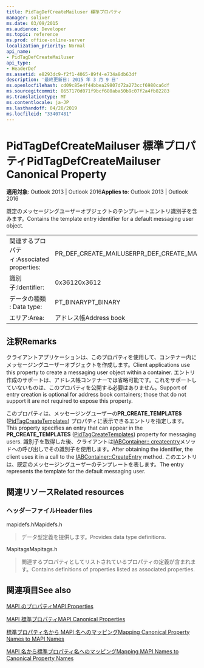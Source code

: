 ```yaml
---
title: PidTagDefCreateMailuser 標準プロパティ
manager: soliver
ms.date: 03/09/2015
ms.audience: Developer
ms.topic: reference
ms.prod: office-online-server
localization_priority: Normal
api_name:
- PidTagDefCreateMailuser
api_type:
- HeaderDef
ms.assetid: e8293dc9-f2f1-4065-89f4-e734a8db63df
description: '最終更新日: 2015 年 3 月 9 日'
ms.openlocfilehash: cd09c85e4f44bbea29807d72a273ccf6980ca6df
ms.sourcegitcommit: 8657170d071f9bcf680aba50b9c07f2a4fb82283
ms.translationtype: MT
ms.contentlocale: ja-JP
ms.lasthandoff: 04/28/2019
ms.locfileid: "33407481"
---
```

# <a name="pidtagdefcreatemailuser-canonical-property"></a><span data-ttu-id="07a00-103">PidTagDefCreateMailuser 標準プロパティ</span><span class="sxs-lookup"><span data-stu-id="07a00-103">PidTagDefCreateMailuser Canonical Property</span></span>

  
  
<span data-ttu-id="07a00-104">**適用対象**: Outlook 2013 | Outlook 2016</span><span class="sxs-lookup"><span data-stu-id="07a00-104">**Applies to**: Outlook 2013 | Outlook 2016</span></span> 
  
<span data-ttu-id="07a00-105">既定のメッセージングユーザーオブジェクトのテンプレートエントリ識別子を含みます。</span><span class="sxs-lookup"><span data-stu-id="07a00-105">Contains the template entry identifier for a default messaging user object.</span></span> 
  
|||
|:-----|:-----|
|<span data-ttu-id="07a00-106">関連するプロパティ:</span><span class="sxs-lookup"><span data-stu-id="07a00-106">Associated properties:</span></span>  <br/> |<span data-ttu-id="07a00-107">PR_DEF_CREATE_MAILUSER</span><span class="sxs-lookup"><span data-stu-id="07a00-107">PR_DEF_CREATE_MAILUSER</span></span>  <br/> |
|<span data-ttu-id="07a00-108">識別子:</span><span class="sxs-lookup"><span data-stu-id="07a00-108">Identifier:</span></span>  <br/> |<span data-ttu-id="07a00-109">0x3612</span><span class="sxs-lookup"><span data-stu-id="07a00-109">0x3612</span></span>  <br/> |
|<span data-ttu-id="07a00-110">データの種類 : </span><span class="sxs-lookup"><span data-stu-id="07a00-110">Data type:</span></span>  <br/> |<span data-ttu-id="07a00-111">PT_BINARY</span><span class="sxs-lookup"><span data-stu-id="07a00-111">PT_BINARY</span></span>  <br/> |
|<span data-ttu-id="07a00-112">エリア:</span><span class="sxs-lookup"><span data-stu-id="07a00-112">Area:</span></span>  <br/> |<span data-ttu-id="07a00-113">アドレス帳</span><span class="sxs-lookup"><span data-stu-id="07a00-113">Address book</span></span>  <br/> |
   
## <a name="remarks"></a><span data-ttu-id="07a00-114">注釈</span><span class="sxs-lookup"><span data-stu-id="07a00-114">Remarks</span></span>

<span data-ttu-id="07a00-115">クライアントアプリケーションは、このプロパティを使用して、コンテナー内にメッセージングユーザーオブジェクトを作成します。</span><span class="sxs-lookup"><span data-stu-id="07a00-115">Client applications use this property to create a messaging user object within a container.</span></span> <span data-ttu-id="07a00-116">エントリ作成のサポートは、アドレス帳コンテナーでは省略可能です。これをサポートしていないものは、このプロパティを公開する必要はありません。</span><span class="sxs-lookup"><span data-stu-id="07a00-116">Support of entry creation is optional for address book containers; those that do not support it are not required to expose this property.</span></span> 
  
<span data-ttu-id="07a00-117">このプロパティは、メッセージングユーザーの**PR_CREATE_TEMPLATES** ([PidTagCreateTemplates](pidtagcreatetemplates-canonical-property.md)) プロパティに表示できるエントリを指定します。</span><span class="sxs-lookup"><span data-stu-id="07a00-117">This property specifies an entry that can appear in the **PR_CREATE_TEMPLATES** ([PidTagCreateTemplates](pidtagcreatetemplates-canonical-property.md)) property for messaging users.</span></span> <span data-ttu-id="07a00-118">識別子を取得した後、クライアントは[IABContainer:: createentry](iabcontainer-createentry.md)メソッドへの呼び出しでその識別子を使用します。</span><span class="sxs-lookup"><span data-stu-id="07a00-118">After obtaining the identifier, the client uses it in a call to the [IABContainer::CreateEntry](iabcontainer-createentry.md) method.</span></span> <span data-ttu-id="07a00-119">このエントリは、既定のメッセージングユーザーのテンプレートを表します。</span><span class="sxs-lookup"><span data-stu-id="07a00-119">The entry represents the template for the default messaging user.</span></span> 
  
## <a name="related-resources"></a><span data-ttu-id="07a00-120">関連リソース</span><span class="sxs-lookup"><span data-stu-id="07a00-120">Related resources</span></span>

### <a name="header-files"></a><span data-ttu-id="07a00-121">ヘッダーファイル</span><span class="sxs-lookup"><span data-stu-id="07a00-121">Header files</span></span>

<span data-ttu-id="07a00-122">mapidefs.h</span><span class="sxs-lookup"><span data-stu-id="07a00-122">Mapidefs.h</span></span>
  
> <span data-ttu-id="07a00-123">データ型定義を提供します。</span><span class="sxs-lookup"><span data-stu-id="07a00-123">Provides data type definitions.</span></span>
    
<span data-ttu-id="07a00-124">Mapitags</span><span class="sxs-lookup"><span data-stu-id="07a00-124">Mapitags.h</span></span>
  
> <span data-ttu-id="07a00-125">関連するプロパティとしてリストされているプロパティの定義が含まれます。</span><span class="sxs-lookup"><span data-stu-id="07a00-125">Contains definitions of properties listed as associated properties.</span></span>
    
## <a name="see-also"></a><span data-ttu-id="07a00-126">関連項目</span><span class="sxs-lookup"><span data-stu-id="07a00-126">See also</span></span>



[<span data-ttu-id="07a00-127">MAPI のプロパティ</span><span class="sxs-lookup"><span data-stu-id="07a00-127">MAPI Properties</span></span>](mapi-properties.md)
  
[<span data-ttu-id="07a00-128">MAPI 標準プロパティ</span><span class="sxs-lookup"><span data-stu-id="07a00-128">MAPI Canonical Properties</span></span>](mapi-canonical-properties.md)
  
[<span data-ttu-id="07a00-129">標準プロパティ名から MAPI 名へのマッピング</span><span class="sxs-lookup"><span data-stu-id="07a00-129">Mapping Canonical Property Names to MAPI Names</span></span>](mapping-canonical-property-names-to-mapi-names.md)
  
[<span data-ttu-id="07a00-130">MAPI 名から標準プロパティ名へのマッピング</span><span class="sxs-lookup"><span data-stu-id="07a00-130">Mapping MAPI Names to Canonical Property Names</span></span>](mapping-mapi-names-to-canonical-property-names.md)

